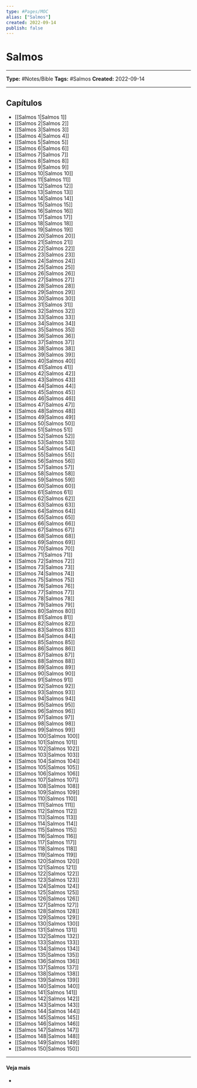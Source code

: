 ```yaml
---
type: #Pages/MOC
alias: ["Salmos"]
created: 2022-09-14
publish: false
---
```


# Salmos

---

**Type:** #Notes/Bible
**Tags:** #Salmos
**Created:** 2022-09-14

---

## Capítulos

- [[Salmos 1|Salmos 1]]
- [[Salmos 2|Salmos 2]]
- [[Salmos 3|Salmos 3]]
- [[Salmos 4|Salmos 4]]
- [[Salmos 5|Salmos 5]]
- [[Salmos 6|Salmos 6]]
- [[Salmos 7|Salmos 7]]
- [[Salmos 8|Salmos 8]]
- [[Salmos 9|Salmos 9]]
- [[Salmos 10|Salmos 10]]
- [[Salmos 11|Salmos 11]]
- [[Salmos 12|Salmos 12]]
- [[Salmos 13|Salmos 13]]
- [[Salmos 14|Salmos 14]]
- [[Salmos 15|Salmos 15]]
- [[Salmos 16|Salmos 16]]
- [[Salmos 17|Salmos 17]]
- [[Salmos 18|Salmos 18]]
- [[Salmos 19|Salmos 19]]
- [[Salmos 20|Salmos 20]]
- [[Salmos 21|Salmos 21]]
- [[Salmos 22|Salmos 22]]
- [[Salmos 23|Salmos 23]]
- [[Salmos 24|Salmos 24]]
- [[Salmos 25|Salmos 25]]
- [[Salmos 26|Salmos 26]]
- [[Salmos 27|Salmos 27]]
- [[Salmos 28|Salmos 28]]
- [[Salmos 29|Salmos 29]]
- [[Salmos 30|Salmos 30]]
- [[Salmos 31|Salmos 31]]
- [[Salmos 32|Salmos 32]]
- [[Salmos 33|Salmos 33]]
- [[Salmos 34|Salmos 34]]
- [[Salmos 35|Salmos 35]]
- [[Salmos 36|Salmos 36]]
- [[Salmos 37|Salmos 37]]
- [[Salmos 38|Salmos 38]]
- [[Salmos 39|Salmos 39]]
- [[Salmos 40|Salmos 40]]
- [[Salmos 41|Salmos 41]]
- [[Salmos 42|Salmos 42]]
- [[Salmos 43|Salmos 43]]
- [[Salmos 44|Salmos 44]]
- [[Salmos 45|Salmos 45]]
- [[Salmos 46|Salmos 46]]
- [[Salmos 47|Salmos 47]]
- [[Salmos 48|Salmos 48]]
- [[Salmos 49|Salmos 49]]
- [[Salmos 50|Salmos 50]]
- [[Salmos 51|Salmos 51]]
- [[Salmos 52|Salmos 52]]
- [[Salmos 53|Salmos 53]]
- [[Salmos 54|Salmos 54]]
- [[Salmos 55|Salmos 55]]
- [[Salmos 56|Salmos 56]]
- [[Salmos 57|Salmos 57]]
- [[Salmos 58|Salmos 58]]
- [[Salmos 59|Salmos 59]]
- [[Salmos 60|Salmos 60]]
- [[Salmos 61|Salmos 61]]
- [[Salmos 62|Salmos 62]]
- [[Salmos 63|Salmos 63]]
- [[Salmos 64|Salmos 64]]
- [[Salmos 65|Salmos 65]]
- [[Salmos 66|Salmos 66]]
- [[Salmos 67|Salmos 67]]
- [[Salmos 68|Salmos 68]]
- [[Salmos 69|Salmos 69]]
- [[Salmos 70|Salmos 70]]
- [[Salmos 71|Salmos 71]]
- [[Salmos 72|Salmos 72]]
- [[Salmos 73|Salmos 73]]
- [[Salmos 74|Salmos 74]]
- [[Salmos 75|Salmos 75]]
- [[Salmos 76|Salmos 76]]
- [[Salmos 77|Salmos 77]]
- [[Salmos 78|Salmos 78]]
- [[Salmos 79|Salmos 79]]
- [[Salmos 80|Salmos 80]]
- [[Salmos 81|Salmos 81]]
- [[Salmos 82|Salmos 82]]
- [[Salmos 83|Salmos 83]]
- [[Salmos 84|Salmos 84]]
- [[Salmos 85|Salmos 85]]
- [[Salmos 86|Salmos 86]]
- [[Salmos 87|Salmos 87]]
- [[Salmos 88|Salmos 88]]
- [[Salmos 89|Salmos 89]]
- [[Salmos 90|Salmos 90]]
- [[Salmos 91|Salmos 91]]
- [[Salmos 92|Salmos 92]]
- [[Salmos 93|Salmos 93]]
- [[Salmos 94|Salmos 94]]
- [[Salmos 95|Salmos 95]]
- [[Salmos 96|Salmos 96]]
- [[Salmos 97|Salmos 97]]
- [[Salmos 98|Salmos 98]]
- [[Salmos 99|Salmos 99]]
- [[Salmos 100|Salmos 100]]
- [[Salmos 101|Salmos 101]]
- [[Salmos 102|Salmos 102]]
- [[Salmos 103|Salmos 103]]
- [[Salmos 104|Salmos 104]]
- [[Salmos 105|Salmos 105]]
- [[Salmos 106|Salmos 106]]
- [[Salmos 107|Salmos 107]]
- [[Salmos 108|Salmos 108]]
- [[Salmos 109|Salmos 109]]
- [[Salmos 110|Salmos 110]]
- [[Salmos 111|Salmos 111]]
- [[Salmos 112|Salmos 112]]
- [[Salmos 113|Salmos 113]]
- [[Salmos 114|Salmos 114]]
- [[Salmos 115|Salmos 115]]
- [[Salmos 116|Salmos 116]]
- [[Salmos 117|Salmos 117]]
- [[Salmos 118|Salmos 118]]
- [[Salmos 119|Salmos 119]]
- [[Salmos 120|Salmos 120]]
- [[Salmos 121|Salmos 121]]
- [[Salmos 122|Salmos 122]]
- [[Salmos 123|Salmos 123]]
- [[Salmos 124|Salmos 124]]
- [[Salmos 125|Salmos 125]]
- [[Salmos 126|Salmos 126]]
- [[Salmos 127|Salmos 127]]
- [[Salmos 128|Salmos 128]]
- [[Salmos 129|Salmos 129]]
- [[Salmos 130|Salmos 130]]
- [[Salmos 131|Salmos 131]]
- [[Salmos 132|Salmos 132]]
- [[Salmos 133|Salmos 133]]
- [[Salmos 134|Salmos 134]]
- [[Salmos 135|Salmos 135]]
- [[Salmos 136|Salmos 136]]
- [[Salmos 137|Salmos 137]]
- [[Salmos 138|Salmos 138]]
- [[Salmos 139|Salmos 139]]
- [[Salmos 140|Salmos 140]]
- [[Salmos 141|Salmos 141]]
- [[Salmos 142|Salmos 142]]
- [[Salmos 143|Salmos 143]]
- [[Salmos 144|Salmos 144]]
- [[Salmos 145|Salmos 145]]
- [[Salmos 146|Salmos 146]]
- [[Salmos 147|Salmos 147]]
- [[Salmos 148|Salmos 148]]
- [[Salmos 149|Salmos 149]]
- [[Salmos 150|Salmos 150]]

---

#### Veja mais

-
